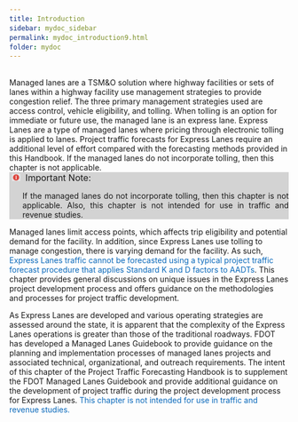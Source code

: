 ```yaml
---
title: Introduction
sidebar: mydoc_sidebar
permalink: mydoc_introduction9.html
folder: mydoc
---
```



<style>
  div{text-align: justify;}
</style>

<br>
Managed lanes are a TSM&amp;O solution where highway facilities or sets of lanes within a highway facility use management strategies to provide congestion relief. The three primary management strategies used are access control, vehicle eligibility, and tolling. When tolling is an option for immediate or future use, the managed lane is an express lane. Express Lanes are a type of managed lanes where pricing through electronic tolling is applied to lanes. Project traffic forecasts for Express Lanes require an additional level of effort compared with the forecasting methods provided in this Handbook. If the managed lanes do not incorporate tolling, then this chapter is not applicable.

<div style="background:#D3D3D3">
<img src="images/RedWarning.png" style="max-width: 3%; margin-left:5px"><font size = 3>&nbsp;&nbsp;Important Note:</font>
<ul>If the managed lanes do not incorporate tolling, then this chapter is not applicable.
Also, this chapter is not intended for use in traffic and revenue studies.</ul>
</div>

Managed lanes limit access points, which affects trip eligibility and potential demand for the facility. In addition, since Express Lanes use tolling to manage congestion, there is varying demand for the facility. As such, <span style="color:#0a69bb">Express Lanes traffic cannot be forecasted using a typical project traffic forecast procedure that applies Standard K and D factors to AADTs</span>. This chapter provides general discussions on unique issues in the Express Lanes project development process and offers guidance on the methodologies and processes for project traffic development.

As Express Lanes are developed and various operating strategies are assessed around the state, it is apparent that the complexity of the Express Lanes operations is greater than those of the traditional roadways. FDOT has developed a Managed Lanes Guidebook to provide guidance on the planning and implementation processes of managed lanes projects and associated technical, organizational, and outreach requirements. The intent of this chapter of the Project Traffic Forecasting Handbook is to supplement the FDOT Managed Lanes Guidebook and provide additional guidance on the development of project traffic during the project development process for Express Lanes. <span style="color:#0a69bb">This chapter is not intended for use in traffic and revenue studies.</span>